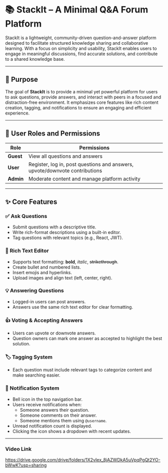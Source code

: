 # 📚 StackIt – A Minimal Q&A Forum Platform

StackIt is a lightweight, community-driven question-and-answer platform designed to facilitate structured knowledge sharing and collaborative learning. With a focus on simplicity and usability, StackIt enables users to engage in meaningful discussions, find accurate solutions, and contribute to a shared knowledge base.

---

## 🚀 Purpose

The goal of **StackIt** is to provide a minimal yet powerful platform for users to ask questions, provide answers, and interact with peers in a focused and distraction-free environment. It emphasizes core features like rich content creation, tagging, and notifications to ensure an engaging and efficient experience.

---

## 👥 User Roles and Permissions

| Role  | Permissions |
|-------|-------------|
| **Guest** | View all questions and answers |
| **User**  | Register, log in, post questions and answers, upvote/downvote contributions |
| **Admin** | Moderate content and manage platform activity |

---

## ✨ Core Features

### ✅ Ask Questions
- Submit questions with a descriptive title.
- Write rich-format descriptions using a built-in editor.
- Tag questions with relevant topics (e.g., React, JWT).

### 📝 Rich Text Editor
- Supports text formatting: **bold**, *italic*, ~~strikethrough~~.
- Create bullet and numbered lists.
- Insert emojis and hyperlinks.
- Upload images and align text (left, center, right).

### 💡 Answering Questions
- Logged-in users can post answers.
- Answers use the same rich text editor for clear formatting.

### 👍 Voting & Accepting Answers
- Users can upvote or downvote answers.
- Question owners can mark one answer as accepted to highlight the best solution.

### 🏷️ Tagging System
- Each question must include relevant tags to categorize content and make searching easier.

### 🔔 Notification System
- Bell icon in the top navigation bar.
- Users receive notifications when:
  - Someone answers their question.
  - Someone comments on their answer.
  - Someone mentions them using `@username`.
- Unread notification count is displayed.
- Clicking the icon shows a dropdown with recent updates.

---
### Video Link 
https://drive.google.com/drive/folders/1X2vIex_8jAZWDkA5uVpqPgQt2YO-bWwK?usp=sharing
